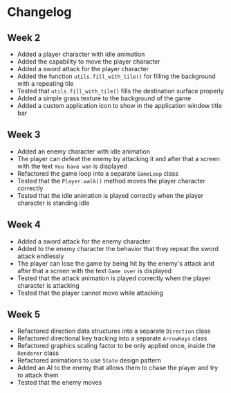# Changelog

## Week 2

- Added a player character with idle animation
- Added the capability to move the player character
- Added a sword attack for the player character
- Added the function `utils.fill_with_tile()` for filling the background with a repeating tile
- Tested that `utils.fill_with_tile()` fills the destination surface properly
- Added a simple grass texture to the background of the game
- Added a custom application icon to show in the application window title bar

## Week 3

- Added an enemy character with idle animation
- The player can defeat the enemy by attacking it and after that a screen with the text `You have won` is displayed
- Refactored the game loop into a separate `GameLoop` class
- Tested that the `Player.walk()` method moves the player character correctly
- Tested that the idle animation is played correctly when the player character is standing idle

## Week 4

- Added a sword attack for the enemy character
- Added to the enemy character the behavior that they repeat the sword attack endlessly
- The player can lose the game by being hit by the enemy's attack and after that a screen with the text `Game over` is displayed
- Tested that the attack animation is played correctly when the player character is attacking
- Tested that the player cannot move while attacking

## Week 5

- Refactored direction data structures into a separate `Direction` class
- Refactored directional key tracking into a separate `ArrowKeys` class
- Refactored graphics scaling factor to be only applied once, inside the `Renderer` class
- Refactored animations to use `State` design pattern
- Added an AI to the enemy that allows them to chase the player and try to attack them
- Tested that the enemy moves

